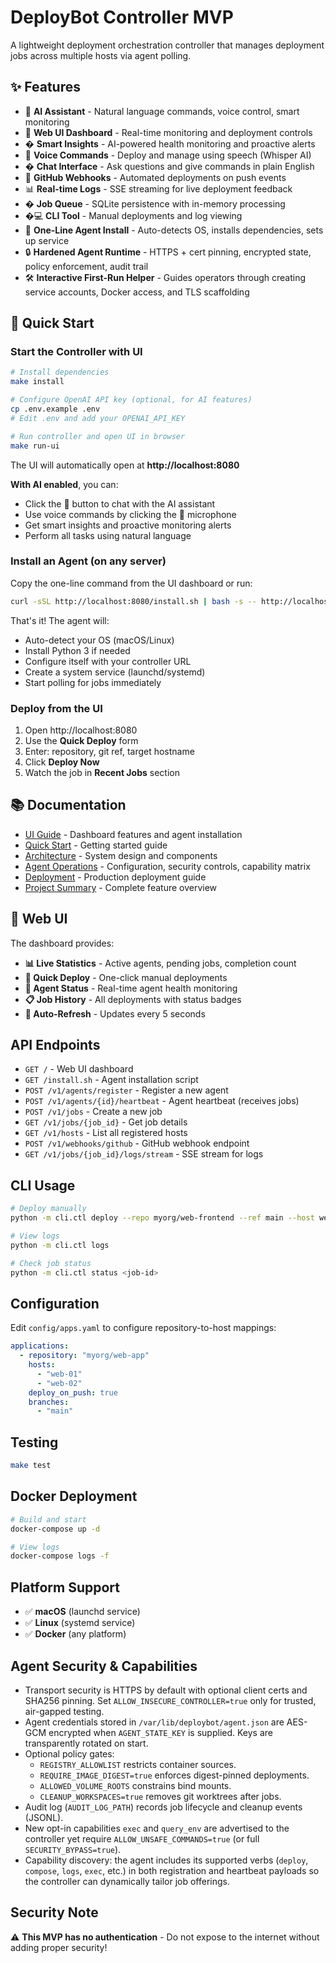 # DeployBot Controller MVP

A lightweight deployment orchestration controller that manages deployment jobs across multiple hosts via agent polling.

## ✨ Features

- 🤖 **AI Assistant** - Natural language commands, voice control, smart monitoring
- 🎨 **Web UI Dashboard** - Real-time monitoring and deployment controls
- � **Smart Insights** - AI-powered health monitoring and proactive alerts
- 🎤 **Voice Commands** - Deploy and manage using speech (Whisper AI)
- � **Chat Interface** - Ask questions and give commands in plain English
- 🔗 **GitHub Webhooks** - Automated deployments on push events
- 📊 **Real-time Logs** - SSE streaming for live deployment feedback
- � **Job Queue** - SQLite persistence with in-memory processing
- �💻 **CLI Tool** - Manual deployments and log viewing
- 🚀 **One-Line Agent Install** - Auto-detects OS, installs dependencies, sets up service
- 🔒 **Hardened Agent Runtime** - HTTPS + cert pinning, encrypted state, policy enforcement, audit trail
- 🛠️ **Interactive First-Run Helper** - Guides operators through creating service accounts, Docker access, and TLS scaffolding

## 🚀 Quick Start

### Start the Controller with UI

```bash
# Install dependencies
make install

# Configure OpenAI API key (optional, for AI features)
cp .env.example .env
# Edit .env and add your OPENAI_API_KEY

# Run controller and open UI in browser
make run-ui
```

The UI will automatically open at **http://localhost:8080**

**With AI enabled**, you can:
- Click the 🤖 button to chat with the AI assistant
- Use voice commands by clicking the 🎤 microphone
- Get smart insights and proactive monitoring alerts
- Perform all tasks using natural language

### Install an Agent (on any server)

Copy the one-line command from the UI dashboard or run:

```bash
curl -sSL http://localhost:8080/install.sh | bash -s -- http://localhost:8080
```

That's it! The agent will:
- Auto-detect your OS (macOS/Linux)
- Install Python 3 if needed
- Configure itself with your controller URL
- Create a system service (launchd/systemd)
- Start polling for jobs immediately

### Deploy from the UI

1. Open http://localhost:8080
2. Use the **Quick Deploy** form
3. Enter: repository, git ref, target hostname
4. Click **Deploy Now**
5. Watch the job in **Recent Jobs** section

## 📚 Documentation

- [UI Guide](docs/UI_GUIDE.md) - Dashboard features and agent installation
- [Quick Start](docs/QUICKSTART.md) - Getting started guide
- [Architecture](docs/ARCHITECTURE.md) - System design and components
- [Agent Operations](docs/agent-usage.md) - Configuration, security controls, capability matrix
- [Deployment](docs/DEPLOYMENT.md) - Production deployment guide
- [Project Summary](docs/PROJECT_SUMMARY.md) - Complete feature overview

## 🎨 Web UI

The dashboard provides:

- **📊 Live Statistics** - Active agents, pending jobs, completion count
- **🚀 Quick Deploy** - One-click manual deployments
- **🤖 Agent Status** - Real-time agent health monitoring
- **📋 Job History** - All deployments with status badges
- **🔄 Auto-Refresh** - Updates every 5 seconds

## API Endpoints

- `GET /` - Web UI dashboard
- `GET /install.sh` - Agent installation script
- `POST /v1/agents/register` - Register a new agent
- `POST /v1/agents/{id}/heartbeat` - Agent heartbeat (receives jobs)
- `POST /v1/jobs` - Create a new job
- `GET /v1/jobs/{job_id}` - Get job details
- `GET /v1/hosts` - List all registered hosts
- `POST /v1/webhooks/github` - GitHub webhook endpoint
- `GET /v1/jobs/{job_id}/logs/stream` - SSE stream for logs

## CLI Usage

```bash
# Deploy manually
python -m cli.ctl deploy --repo myorg/web-frontend --ref main --host web-01

# View logs
python -m cli.ctl logs

# Check job status
python -m cli.ctl status <job-id>
```

## Configuration

Edit `config/apps.yaml` to configure repository-to-host mappings:

```yaml
applications:
  - repository: "myorg/web-app"
    hosts:
      - "web-01"
      - "web-02"
    deploy_on_push: true
    branches:
      - "main"
```

## Testing

```bash
make test
```

## Docker Deployment

```bash
# Build and start
docker-compose up -d

# View logs
docker-compose logs -f
```

## Platform Support

- ✅ **macOS** (launchd service)
- ✅ **Linux** (systemd service)
- ✅ **Docker** (any platform)

## Agent Security & Capabilities

- Transport security is HTTPS by default with optional client certs and SHA256 pinning. Set `ALLOW_INSECURE_CONTROLLER=true` only for trusted, air-gapped testing.
- Agent credentials stored in `/var/lib/deploybot/agent.json` are AES-GCM encrypted when `AGENT_STATE_KEY` is supplied. Keys are transparently rotated on start.
- Optional policy gates:
  - `REGISTRY_ALLOWLIST` restricts container sources.
  - `REQUIRE_IMAGE_DIGEST=true` enforces digest-pinned deployments.
  - `ALLOWED_VOLUME_ROOTS` constrains bind mounts.
  - `CLEANUP_WORKSPACES=true` removes git worktrees after jobs.
- Audit log (`AUDIT_LOG_PATH`) records job lifecycle and cleanup events (JSONL).
- New opt-in capabilities `exec` and `query_env` are advertised to the controller yet require `ALLOW_UNSAFE_COMMANDS=true` (or full `SECURITY_BYPASS=true`).
- Capability discovery: the agent includes its supported verbs (`deploy`, `compose`, `logs`, `exec`, etc.) in both registration and heartbeat payloads so the controller can dynamically tailor job offerings.

## Security Note

⚠️ **This MVP has no authentication** - Do not expose to the internet without adding proper security!
